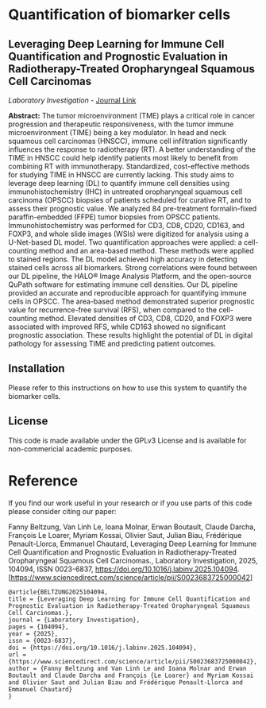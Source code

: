 # Quantification of biomarker cells
## Leveraging Deep Learning for Immune Cell Quantification and Prognostic Evaluation in Radiotherapy-Treated Oropharyngeal Squamous Cell Carcinomas
*Laboratory Investigation* - 
 [Journal Link](https://www.sciencedirect.com/science/article/abs/pii/S0023683725000042) 

 **Abstract:** The tumor microenvironment (TME) plays a critical role in cancer progression and therapeutic responsiveness, with the tumor immune microenvironment (TIME) being a key modulator. In head and neck squamous cell carcinomas (HNSCC), immune cell infiltration significantly influences the response to radiotherapy (RT). A better understanding of the TIME in HNSCC could help identify patients most likely to benefit from combining RT with immunotherapy. Standardized, cost-effective methods for studying TIME in HNSCC are currently lacking. This study aims to leverage deep learning (DL) to quantify immune cell densities using immunohistochemistry (IHC) in untreated oropharyngeal squamous cell carcinoma (OPSCC) biopsies of patients scheduled for curative RT, and to assess their prognostic value. We analyzed 84 pre-treatment formalin-fixed paraffin-embedded (FFPE) tumor biopsies from OPSCC patients. Immunohistochemistry was performed for CD3, CD8, CD20, CD163, and FOXP3, and whole slide images (WSIs) were digitized for analysis using a U-Net-based DL model. Two quantification approaches were applied: a cell-counting method and an area-based method. These methods were applied to stained regions. The DL model achieved high accuracy in detecting stained cells across all biomarkers. Strong correlations were found between our DL pipeline, the HALO® Image Analysis Platform, and the open-source QuPath software for estimating immune cell densities. Our DL pipeline provided an accurate and reproducible approach for quantifying immune cells in OPSCC. The area-based method demonstrated superior prognostic value for recurrence-free survival (RFS), when compared to the cell-counting method. Elevated densities of CD3, CD8, CD20, and FOXP3 were associated with improved RFS, while CD163 showed no significant prognostic association. These results highlight the potential of DL in digital pathology for assessing TIME and predicting patient outcomes.

 ## Installation
 Please refer to this instructions on how to use this system to quantify the biomarker cells.


 ## License
 This code is made available under the GPLv3 License and is available for non-commericial academic purposes.

 # Reference
 If you find our work useful in your research or if you use parts of this code please consider citing our paper:

 Fanny Beltzung, Van Linh Le, Ioana Molnar, Erwan Boutault, Claude Darcha, François Le Loarer, Myriam Kossai, Olivier Saut, Julian Biau, Frédérique Penault-Llorca, Emmanuel Chautard,
Leveraging Deep Learning for Immune Cell Quantification and Prognostic Evaluation in Radiotherapy-Treated Oropharyngeal Squamous Cell Carcinomas.,
Laboratory Investigation,
2025,
104094,
ISSN 0023-6837,
https://doi.org/10.1016/j.labinv.2025.104094. [https://www.sciencedirect.com/science/article/pii/S0023683725000042]
```
@article{BELTZUNG2025104094,
title = {Leveraging Deep Learning for Immune Cell Quantification and Prognostic Evaluation in Radiotherapy-Treated Oropharyngeal Squamous Cell Carcinomas.},
journal = {Laboratory Investigation},
pages = {104094},
year = {2025},
issn = {0023-6837},
doi = {https://doi.org/10.1016/j.labinv.2025.104094},
url = {https://www.sciencedirect.com/science/article/pii/S0023683725000042},
author = {Fanny Beltzung and Van Linh Le and Ioana Molnar and Erwan Boutault and Claude Darcha and François {Le Loarer} and Myriam Kossai and Olivier Saut and Julian Biau and Frédérique Penault-Llorca and Emmanuel Chautard}
}
```